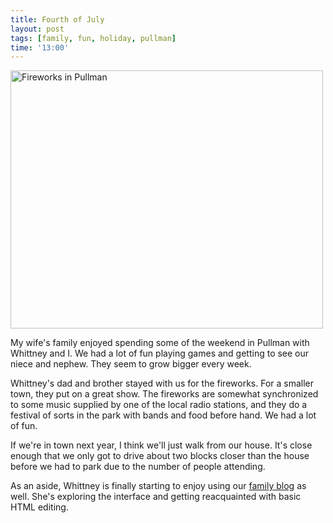 ```yaml
---
title: Fourth of July
layout: post
tags: [family, fun, holiday, pullman]
time: '13:00'
---
```


<a href="http://www.flickr.com/photos/jason_and_whittney/4764572461/" title="IMG_3970_cropped by Jason and Whittney, on Flickr"><img class="img_right" src="http://farm5.static.flickr.com/4099/4764572461_514cf196fd.jpg" width="500" height="413" alt="Fireworks in Pullman"></a>

My wife's family enjoyed spending some of the weekend in Pullman with Whittney and I.  We had a lot of fun playing games and getting to see our niece and nephew.  They seem to grow bigger every week.

Whittney's dad and brother stayed with us for the fireworks.  For a smaller town, they put on a great show.  The fireworks are somewhat synchronized to some music supplied by one of the local radio stations, and they do a festival of sorts in the park with bands and food before hand.  We had a lot of fun.

If we're in town next year, I think we'll just walk from our house.  It's close enough that we only got to drive about two blocks closer than the house before we had to park due to the number of people attending.

As an aside, Whittney is finally starting to enjoy using our [family blog] as well.  She's exploring the interface and getting reacquainted with basic HTML editing.

[family blog]:http://www.graham-clan.net
